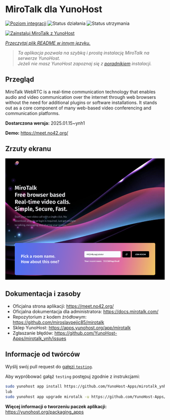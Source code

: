 <!--
To README zostało automatycznie wygenerowane przez <https://github.com/YunoHost/apps/tree/master/tools/readme_generator>
Nie powinno być ono edytowane ręcznie.
-->

# MiroTalk dla YunoHost

[![Poziom integracji](https://apps.yunohost.org/badge/integration/mirotalk)](https://ci-apps.yunohost.org/ci/apps/mirotalk/)
![Status działania](https://apps.yunohost.org/badge/state/mirotalk)
![Status utrzymania](https://apps.yunohost.org/badge/maintained/mirotalk)

[![Zainstaluj MiroTalk z YunoHost](https://install-app.yunohost.org/install-with-yunohost.svg)](https://install-app.yunohost.org/?app=mirotalk)

*[Przeczytaj plik README w innym języku.](./ALL_README.md)*

> *Ta aplikacja pozwala na szybką i prostą instalację MiroTalk na serwerze YunoHost.*  
> *Jeżeli nie masz YunoHost zapoznaj się z [poradnikiem](https://yunohost.org/install) instalacji.*

## Przegląd

MiroTalk WebRTC is a real-time communication technology that enables audio and video communication over the internet through web browsers without the need for additional plugins or software installations. It stands out as a core component of many web-based video conferencing and communication platforms.


**Dostarczona wersja:** 2025.01.15~ynh1

**Demo:** <https://meet.no42.org/>

## Zrzuty ekranu

![Zrzut ekranu z MiroTalk](./doc/screenshots/screenshot.png)

## Dokumentacja i zasoby

- Oficjalna strona aplikacji: <https://meet.no42.org/>
- Oficjalna dokumentacja dla administratora: <https://docs.mirotalk.com/>
- Repozytorium z kodem źródłowym: <https://github.com/miroslavpejic85/mirotalk>
- Sklep YunoHost: <https://apps.yunohost.org/app/mirotalk>
- Zgłaszanie błędów: <https://github.com/YunoHost-Apps/mirotalk_ynh/issues>

## Informacje od twórców

Wyślij swój pull request do [gałęzi `testing`](https://github.com/YunoHost-Apps/mirotalk_ynh/tree/testing).

Aby wypróbować gałąź `testing` postępuj zgodnie z instrukcjami:

```bash
sudo yunohost app install https://github.com/YunoHost-Apps/mirotalk_ynh/tree/testing --debug
lub
sudo yunohost app upgrade mirotalk -u https://github.com/YunoHost-Apps/mirotalk_ynh/tree/testing --debug
```

**Więcej informacji o tworzeniu paczek aplikacji:** <https://yunohost.org/packaging_apps>
